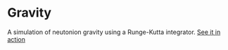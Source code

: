# Gravity
A simulation of neutonion gravity using a Runge-Kutta integrator.
<a href = "http://jacksonhenry3.github.io/Gravity/">See it in action</a>

